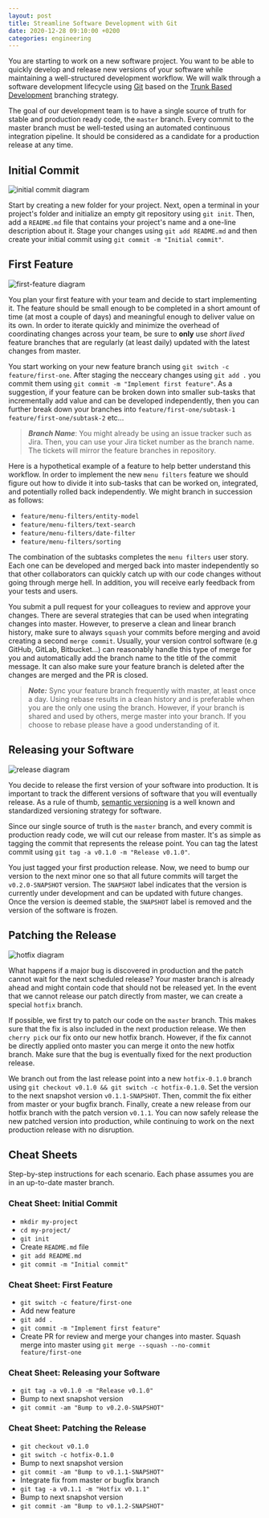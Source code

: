 ```yaml
---
layout: post
title: Streamline Software Development with Git
date: 2020-12-28 09:10:00 +0200
categories: engineering
---
```


[initial-commit]: /assets/images/git-workflow/initial-commit.png
[first-feature]: /assets/images/git-workflow/first-feature.png
[release]: /assets/images/git-workflow/release.png
[hotfix]: /assets/images/git-workflow/hotfix.png

You are starting to work on a new software project. You want to be able to quickly develop and release new versions of your software while maintaining a well-structured development workflow. We will walk through a software development lifecycle using [Git](https://git-scm.com/) based on the [Trunk Based Development](https://trunkbaseddevelopment.com/) branching strategy. 

The goal of our development team is to have a single source of truth for stable and production ready code, the `master` branch. Every commit to the master branch must be well-tested using an automated continuous integration pipeline. It should be considered as a candidate for a production release at any time.

## Initial Commit

![initial commit diagram][initial-commit]

Start by creating a new folder for your project. Next, open a terminal in your project's folder and initialize an empty git repository using `git init`. Then, add a `README.md` file that contains your project's name and a one-line description about it. Stage your changes using `git add README.md` and then create your initial commit using `git commit -m "Initial commit"`.

## First Feature

![first-feature diagram][first-feature]

You plan your first feature with your team and decide to start implementing it. The feature should be small enough to be completed in a short amount of time (at most a couple of days) and meaningful enough to deliver value on its own. In order to iterate quickly and minimize the overhead of coordinating changes across your team, be sure to **only** use _short lived_ feature branches that are regularly (at least daily) updated with the latest changes from master.

You start working on your new feature branch using `git switch -c feature/first-one`. After staging the necceary changes using `git add .` you commit them using `git commit -m "Implement first feature"`. As a suggestion, if your feature can be broken down into smaller sub-tasks that incrementally add value and can be developed independently, then you can further break down your branches into `feature/first-one/subtask-1` `feature/first-one/subtask-2` etc...

> **_Branch Name_**: You might already be using an issue tracker such as Jira. Then, you can use your Jira ticket number as the branch name. The tickets will mirror the feature branches in repository.

Here is a hypothetical example of a feature to help better understand this workflow.
In order to implement the new `menu filters` feature we should figure out how to divide it into sub-tasks that can be worked on, integrated, and potentially rolled back independently. We might branch in succession as follows:

- `feature/menu-filters/entity-model`
- `feature/menu-filters/text-search`
- `feature/menu-filters/date-filter`
- `feature/menu-filters/sorting`

The combination of the subtasks completes the `menu filters` user story. Each one can be developed and merged back into master independently so that other collaborators can quickly catch up with our code changes without going through merge hell. In addition, you will receive early feedback from your tests and users.

You submit a pull request for your colleagues to review and approve your changes. There are several strategies that can be used when integrating changes into master. However, to preserve a clean and linear branch history, make sure to always `squash` your commits before merging and avoid creating a second `merge commit`. Usually, your version control software (e.g GitHub, GitLab, Bitbucket...) can reasonably handle this type of merge for you and automatically add the branch name to the title of the commit message. It can also make sure your feature branch is deleted after the changes are merged and the PR is closed.

> **_Note:_** Sync your feature branch frequently with master, at least once a day. Using rebase results in a clean history and is preferable when you are the only one using the branch. However, if your branch is shared and used by others, merge master into your branch. If you choose to rebase please have a good understanding of it.

## Releasing your Software

![release diagram][release]

You decide to release the first version of your software into production. It is important to track the different versions of software that you will eventually release. As a rule of thumb, [semantic versioning](https://semver.org/) is a well known and standardized versioning strategy for software.

Since our single source of truth is the `master` branch, and every commit is production ready code, we will cut our release from master. It's as simple as tagging the commit that represents the release point. You can tag the latest commit using `git tag -a v0.1.0 -m "Release v0.1.0"`.

You just tagged your first production release. Now, we need to bump our version to the next minor one so that all future commits will target the `v0.2.0-SNAPSHOT` version. The `SNAPSHOT` label indicates that the version is currently under development and can be updated with future changes. Once the version is deemed stable, the `SNAPSHOT` label is removed and the version of the software is frozen.

## Patching the Release

![hotfix diagram][hotfix]

What happens if a major bug is discovered in production and the patch cannot wait for the next scheduled release? Your master branch is already  ahead and might contain code that should not be released yet. In the event that we cannot release our patch directly from master, we can create a special `hotfix` branch.

If possible, we first try to patch our code on the `master` branch. This makes sure that the fix is also included in the next production release. We then `cherry pick` our fix onto our new hotfix branch. However, if the fix cannot be directly applied onto master you can merge it onto the new hotfix branch. Make sure that the bug is eventually fixed for the next production release.

We branch out from the last release point into a new `hotfix-0.1.0` branch using `git checkout v0.1.0 && git switch -c hotfix-0.1.0`. Set the version to the next snapshot version `v0.1.1-SNAPSHOT`. Then, commit the fix either from master or your bugfix branch. Finally, create a new release from our hotfix branch with the patch version `v0.1.1`. You can now safely release the new patched version into production, while continuing to work on the next production release with no disruption.

## Cheat Sheets

Step-by-step instructions for each scenario. Each phase assumes you are in an up-to-date master branch.

### Cheat Sheet: Initial Commit

- `mkdir my-project`
- `cd my-project/`
- `git init`
- Create `README.md` file
- `git add README.md`
- `git commit -m "Initial commit"`

### Cheat Sheet: First Feature

- `git switch -c feature/first-one`
- Add new feature
- `git add .`
- `git commit -m "Implement first feature"`
- Create PR for review and merge your changes into master. Squash merge into master using `git merge --squash --no-commit feature/first-one`

### Cheat Sheet: Releasing your Software

- `git tag -a v0.1.0 -m "Release v0.1.0"`
- Bump to next snapshot version
- `git commit -am "Bump to v0.2.0-SNAPSHOT"`

### Cheat Sheet: Patching the Release

- `git checkout v0.1.0`
- `git switch -c hotfix-0.1.0`
- Bump to next snapshot version
- `git commit -am "Bump to v0.1.1-SNAPSHOT"`
- Integrate fix from master or bugfix branch
- `git tag -a v0.1.1 -m "Hotfix v0.1.1"`
- Bump to next snapshot version
- `git commit -am "Bump to v0.1.2-SNAPSHOT"`
